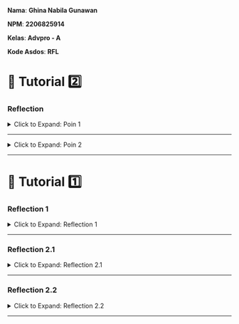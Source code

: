 **Nama**: **Ghina Nabila Gunawan**

**NPM**: **2206825914** 

**Kelas**: **Advpro - A**

**Kode Asdos**: **RFL**

# 🚀 Tutorial 2️⃣

### Reflection

<details>

  <summary>Click to Expand: Poin 1</summary>

Selama pengerjaan _exercise_ ini, ada beberapa masalah _code quality_ yang berhasil saya perbaiki, yaitu:

- Saya menghapus beberapa _import_ yang tidak digunakan dalam kode, seperti `java.util.ArrayList` dan `java.util.Iterator`. Masalah ini biasanya muncul karena adanya *import* yang tidak terpakai dalam _class_ yang bisa merusak implementasi _clean code_ dan meningkatkan kompleksitas.

- Ada _warning_ terkait penggunaan `{}` yang hilang pada beberapa *if statements* dan _loop_. Saya menambahkan `{}` untuk meningkatkan _code readability_ dan memastikan bahwa aturan ini konsisten mengikuti _best practices_ untuk menjaga _maintainability_.

- _Warning_ di _class_ `EshopApplication` yang punya _public constructor_ meskipun hanya berisi _static method_. Karena EshopApplication berfungsi sebagai _main class_ dengan _main method_, saya tidak menggunakan _private constructor_, tapi saya menambahkan `@SuppressWarnings("PMD.UseUtilityClass")` untuk memastikan _class_ EshopApplication tetap bisa berfungsi sebagai _entry point_ app Spring Boot tanpa masalah dengan _utility class warning_.


</details>

---

<details>

  <summary>Click to Expand: Poin 2</summary>

Setelah mengonfigurasi dan mengimplementasikan _pipeline_ CI/CD, saya merasa proses yang ada sudah memenuhi definisi dari **Continuous Integration (CI)** dan **Continuous Deployment (CD)** yang diajarkan di kelas. 

- Proses **CI** sudah mencakup otomatisasi dalam menjalankan *test suites* setiap kali ada perubahan kode (_push_ ke _branch_ atau _merge pull request_). Hal ini memastikan _code quality_ bisa langsung dianalisis melalui _analysis tool_ (saya menggunakan **PMD**) yang digunakan dalam _workflow_.

- Setelah _code_ berhasil melewati proses CI, _pipeline_ langsung meng-_deploy_ aplikasi ke **PaaS** (saya menggunakan **Koyeb**) dengan mekanisme _**auto-deploy**_ berbasis **Docker**. Jadi setiap perubahan kode yang lolos tes akan langsung tersedia di _automated production pipeline_, yang merupakan inti dari implementasi **CD**.

- Saya juga memanfaatkan GitHub Actions untuk mengintegrasikan _testing_, _code analysis_, dan _auto-deployment_ untuk memastikan bahwa app selalu siap untuk otomatis di-_deploy_ ke server produksi setiap kali ada perubahan yang di-_push_ ke _repo_.

</details>

---

# 🚀 Tutorial 1️⃣

### Reflection 1

<details>
  <summary>Click to Expand: Reflection 1</summary>

Dalam mengembangkan dua fitur baru di aplikasi ini, saya berusaha menerapkan prinsip **Clean Code** supaya _code_ tidak hanya bekerja dengan baik, tapi juga mudah dibaca dan dikembangkan nantinya. Menurut saya salah satu yang paling penting adalah **penamaan yang jelas dan deskriptif**.
Misalnya, saya memberi nama field seperti `nameField` dan `quantityField` yang jelas menunjukkan elemen apa yang dimaksud. Saya juga memperhatikan keterbacaan kode. 
Prinsip **Single Responsibility Principle (SRP)** juga saya terapkan di sini. Contohnya method _testing_ seperti `userCanCreateProduct` hanya berfokus pada pengujian fitur pembuatan produk.
Di bagian **validasi input**, saya pastikan _input_ yang diterima dari _user_ sudah divalidasi, seperti memastikan **jumlah produk tidak negatif**. 
Selain itu, dalam _code_ _testing_ **Selenium**, saya juga pakai `WebDriverWait` untuk menunggu elemen muncul di halaman sebelum interaksi dilakukan. Ini penting untuk menghindari error akibat elemen yang belum semuanya dimuat.
Namun, tentu ada beberapa bagian yang bisa diperbaiki. Misalnya, dalam pengaturan **baseUrl**, baiknya kalau URL tidak di-_hardcode_, tapi menggunakan properti dari file konfigurasi Spring (`application.properties` atau `application.yml`) yang mungkin akan lebih mempermudah pengelolaan URL di berbagai environment.

</details>

---

### Reflection 2.1

<details>
  <summary>Click to Expand: Reflection 2.1</summary>

Saya memilih untuk menggunakan **Spring Boot** di bagian _backend_ dan **Thymeleaf** di bagian _frontend_ karena keduanya memberikan kemudahan pengembangan.  
Dengan **Spring Boot**, saya bisa lebih fokus ke bisnis *logic* dan _testing_ tanpa khawatir konfigurasi _server_ yang rumit. Selain itu, kalau aplikasi berkembang jadi lebih besar, Spring Boot memudahkan untuk menerapkan arsitektur **microservices**, yang memungkinkan kita membangun aplikasi yang lebih _scalable_. 
Untuk bagian _frontend_, saya menggunakan **Thymeleaf** karena bisa mempermudah pengikatan data antara _backend_ dan elemen HTML. Dengan **Thymeleaf**, tampilan aplikasi jadi dinamis dan bisa diperbarui dengan mudah, karena data dari model bisa langsung dihubungkan dengan elemen HTML.

</details>

---

### Reflection 2.2

<details>
  <summary>Click to Expand: Reflection 2.2</summary>

Berikutnya, saya pilih menggunakan **Selenium WebDriver** untuk _functional testing_. Dengan Selenium, saya bisa mengotomatisasi pengujian interaksi _user_ di halaman web. Jadi, bukan hanya _backend_ yang diuji, tapi juga alur interaksi di _frontend_ yang memastikan aplikasi berjalan sesuai ekspektasi _user_.

</details>

---
